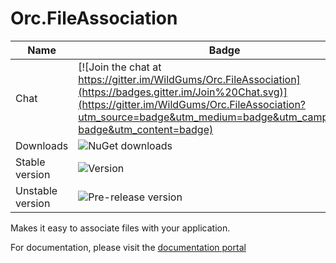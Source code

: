 Orc.FileAssociation
===================

Name|Badge
---|---
Chat|[![Join the chat at https://gitter.im/WildGums/Orc.FileAssociation](https://badges.gitter.im/Join%20Chat.svg)](https://gitter.im/WildGums/Orc.FileAssociation?utm_source=badge&utm_medium=badge&utm_campaign=pr-badge&utm_content=badge)
Downloads|![NuGet downloads](https://img.shields.io/nuget/dt/orc.fileassociation.svg)
Stable version|![Version](https://img.shields.io/nuget/v/orc.fileassociation.svg)
Unstable version|![Pre-release version](https://img.shields.io/nuget/vpre/orc.fileassociation.svg)

Makes it easy to associate files with your application.

For documentation, please visit the [documentation portal](http://opensource.wildgums.com)